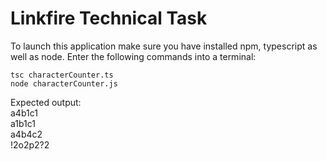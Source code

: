 # Linkfire Technical Task

To launch this application make sure you have installed npm, typescript as well as node.
Enter the following commands into a terminal: 

`tsc characterCounter.ts` <br />
`node characterCounter.js`

Expected output:<br />
a4b1c1 <br />
a1b1c1 <br />
a4b4c2 <br />
!2o2p2?2
